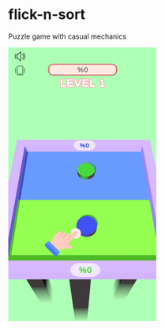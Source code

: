 # flick-n-sort

Puzzle game with casual mechanics

<img src=https://github.com/mlhtnc/flick-n-sort/blob/main/Screenshots/Screenshot_001.PNG width=300>

